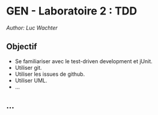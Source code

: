 # GEN - Laboratoire 2 : TDD

_Author: Luc Wachter_

## Objectif
- Se familiariser avec le test-driven development et jUnit.
- Utiliser git.
- Utiliser les issues de github.
- Utiliser UML.
- ...

## ...
